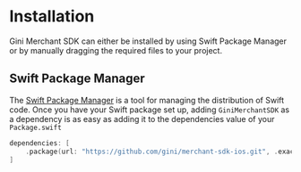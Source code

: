 Installation
=============================

Gini Merchant SDK can either be installed by using Swift Package Manager or by manually dragging the required files to your project.

## Swift Package Manager

The [Swift Package Manager](https://swift.org/package-manager/)  is a tool for managing the distribution of Swift code.
Once you have your Swift package set up, adding `GiniMerchantSDK` as a dependency is as easy as adding it to the dependencies value of your `Package.swift`

```swift
dependencies: [
    .package(url: "https://github.com/gini/merchant-sdk-ios.git", .exact("1.0.0"))
]
```
